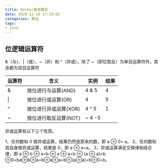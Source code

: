```yaml
---
title: Docker基本概念
date: 2020-12-10 17:19:02
categories: 算法
tags: 
- java
---
```


## 位逻辑运算符

&（与）、|（或）、~（非）和 ^（异或）。除了 ~（即位取反）为单目运算符外，其余都为双目运算符

| 运算符  | 含义	              | 实例	     | 结果  |
| ----   | ----               | ----     | ---- |
| &      |按位进行与运算(AND)    |	4 & 5    |	4   |
| &#124; |按位进行或运算(OR)     |	4 | 5	 |5     |
|^       |按位进行异或运算(XOR)  |	4 ^ 5    |	1   |
|~	     |按位进行取反运算(NOT)  |	~ 4	-5   |      |


异或运算有以下三个性质。

1、任何数和 0 做异或运算，结果仍然是原来的数，即 a ⊕ 0= a。
2、任何数和其自身做异或运算，结果是 0，即 a ⊕ a=a。
3、异或运算满足交换律和结合律，即 a ⊕ b ⊕ a=b ⊕ a ⊕ a=b ⊕ (a ⊕ a)=b ⊕0=ba⊕b⊕a=b⊕a⊕a=b⊕(a⊕a)=b⊕0=b。



